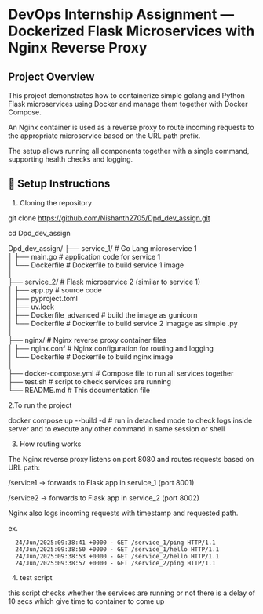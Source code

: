 # DevOps Internship Assignment — Dockerized Flask Microservices with Nginx Reverse Proxy

## Project Overview

This project demonstrates how to containerize simple  golang and  Python Flask microservices using Docker and manage them together with Docker Compose.

 An Nginx container is used as a reverse proxy to route incoming requests to the appropriate microservice based on the URL path prefix.

The setup allows running all components together with a single command, supporting health checks and logging.



## 🔧 Setup Instructions

1. Cloning the repository 

git clone https://github.com/Nishanth2705/Dpd_dev_assign.git

cd Dpd_dev_assign


Dpd_dev_assign/
├── service_1/ # Go Lang microservice 1  
│   ├── main.go # application code for service 1  
│   └── Dockerfile # Dockerfile to build service 1 image  
│  
├── service_2/ # Flask microservice 2 (similar to service 1)  
│   ├── app.py   # source code   
│   ├── pyproject.toml   
│   ├── uv.lock  
│   ├── Dockerfile_advanced # build the image as gunicorn  
│   └── Dockerfile # Dockerfile to build service 2 imagage as simple .py   
│  
├── nginx/ # Nginx reverse proxy container files  
│   ├── nginx.conf # Nginx configuration for routing and logging  
│   └── Dockerfile # Dockerfile to build nginx image  
│  
├── docker-compose.yml # Compose file to run all services together  
├── test.sh # script to check services are running   
└── README.md # This documentation file

2.To run the project 

docker compose up --build -d # run in detached mode to check logs inside server and to execute any other command in same session or shell
 
3. How routing works 

The Nginx reverse proxy listens on port 8080 and routes requests based on URL path:

/service1 → forwards to Flask app in service_1 (port 8001)

/service2 → forwards to Flask app in service_2 (port 8002)

Nginx also logs incoming requests with timestamp and requested path.

ex.

      24/Jun/2025:09:38:41 +0000 - GET /service_1/ping HTTP/1.1
      24/Jun/2025:09:38:50 +0000 - GET /service_1/hello HTTP/1.1
      24/Jun/2025:09:38:53 +0000 - GET /service_2/hello HTTP/1.1
      24/Jun/2025:09:38:57 +0000 - GET /service_2/ping HTTP/1.1
	  
4. test script 

  this script checks whether the services are running or not there is a delay of 10 secs which give time to container to come up
